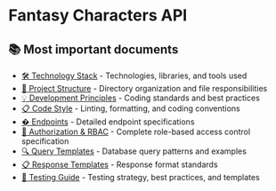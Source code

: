 # Fantasy Characters API

## 📚 Most important documents

- [🛠️ Technology Stack](../docs/technology-stack.md) - Technologies, libraries,
  and tools used
- [📁 Project Structure](../docs/project-structure.md) - Directory organization
  and file responsibilities
- [💡 Development Principles](../docs/development-principles.md) - Coding
  standards and best practices
- [📋 Code Style](../docs/code-style.md) - Linting, formatting, and coding
  conventions
- [� Endpoints](../docs/endpoints.md) - Detailed endpoint specifications
- [🚪 Authorization & RBAC](../docs/authorization.md) - Complete role-based
  access control specification
- [🔍 Query Templates](../docs/query-templates.md) - Database query patterns and
  examples
- [📋 Response Templates](../docs/response-templates.md) - Response format
  standards
- [🧪 Testing Guide](../docs/testing.md) - Testing strategy, best practices, and
  templates
